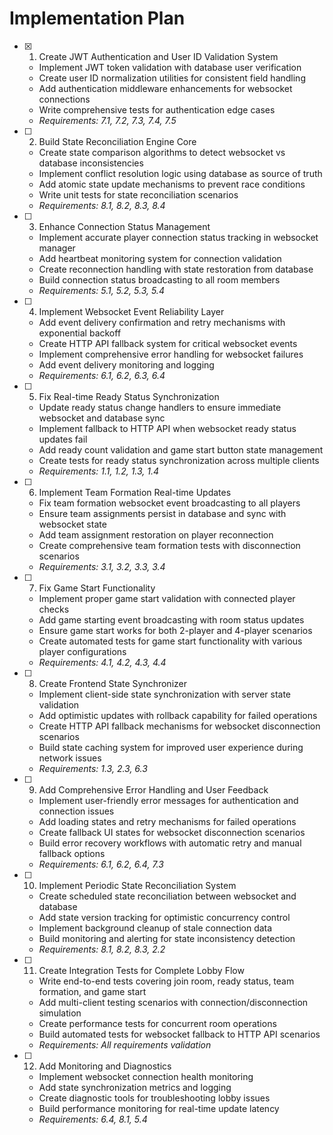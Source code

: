 # Implementation Plan

- [x] 1. Create JWT Authentication and User ID Validation System





  - Implement JWT token validation with database user verification
  - Create user ID normalization utilities for consistent field handling
  - Add authentication middleware enhancements for websocket connections
  - Write comprehensive tests for authentication edge cases
  - _Requirements: 7.1, 7.2, 7.3, 7.4, 7.5_

- [ ] 2. Build State Reconciliation Engine Core
  - Create state comparison algorithms to detect websocket vs database inconsistencies
  - Implement conflict resolution logic using database as source of truth
  - Add atomic state update mechanisms to prevent race conditions
  - Write unit tests for state reconciliation scenarios
  - _Requirements: 8.1, 8.2, 8.3, 8.4_

- [ ] 3. Enhance Connection Status Management
  - Implement accurate player connection status tracking in websocket manager
  - Add heartbeat monitoring system for connection validation
  - Create reconnection handling with state restoration from database
  - Build connection status broadcasting to all room members
  - _Requirements: 5.1, 5.2, 5.3, 5.4_

- [ ] 4. Implement Websocket Event Reliability Layer
  - Add event delivery confirmation and retry mechanisms with exponential backoff
  - Create HTTP API fallback system for critical websocket events
  - Implement comprehensive error handling for websocket failures
  - Add event delivery monitoring and logging
  - _Requirements: 6.1, 6.2, 6.3, 6.4_

- [ ] 5. Fix Real-time Ready Status Synchronization
  - Update ready status change handlers to ensure immediate websocket and database sync
  - Implement fallback to HTTP API when websocket ready status updates fail
  - Add ready count validation and game start button state management
  - Create tests for ready status synchronization across multiple clients
  - _Requirements: 1.1, 1.2, 1.3, 1.4_

- [ ] 6. Implement Team Formation Real-time Updates
  - Fix team formation websocket event broadcasting to all players
  - Ensure team assignments persist in database and sync with websocket state
  - Add team assignment restoration on player reconnection
  - Create comprehensive team formation tests with disconnection scenarios
  - _Requirements: 3.1, 3.2, 3.3, 3.4_

- [ ] 7. Fix Game Start Functionality
  - Implement proper game start validation with connected player checks
  - Add game starting event broadcasting with room status updates
  - Ensure game start works for both 2-player and 4-player scenarios
  - Create automated tests for game start functionality with various player configurations
  - _Requirements: 4.1, 4.2, 4.3, 4.4_

- [ ] 8. Create Frontend State Synchronizer
  - Implement client-side state synchronization with server state validation
  - Add optimistic updates with rollback capability for failed operations
  - Create HTTP API fallback mechanisms for websocket disconnection scenarios
  - Build state caching system for improved user experience during network issues
  - _Requirements: 1.3, 2.3, 6.3_

- [ ] 9. Add Comprehensive Error Handling and User Feedback
  - Implement user-friendly error messages for authentication and connection issues
  - Add loading states and retry mechanisms for failed operations
  - Create fallback UI states for websocket disconnection scenarios
  - Build error recovery workflows with automatic retry and manual fallback options
  - _Requirements: 6.1, 6.2, 6.4, 7.3_

- [ ] 10. Implement Periodic State Reconciliation System
  - Create scheduled state reconciliation between websocket and database
  - Add state version tracking for optimistic concurrency control
  - Implement background cleanup of stale connection data
  - Build monitoring and alerting for state inconsistency detection
  - _Requirements: 8.1, 8.2, 8.3, 2.2_

- [ ] 11. Create Integration Tests for Complete Lobby Flow
  - Write end-to-end tests covering join room, ready status, team formation, and game start
  - Add multi-client testing scenarios with connection/disconnection simulation
  - Create performance tests for concurrent room operations
  - Build automated tests for websocket fallback to HTTP API scenarios
  - _Requirements: All requirements validation_

- [ ] 12. Add Monitoring and Diagnostics
  - Implement websocket connection health monitoring
  - Add state synchronization metrics and logging
  - Create diagnostic tools for troubleshooting lobby issues
  - Build performance monitoring for real-time update latency
  - _Requirements: 6.4, 8.1, 5.4_